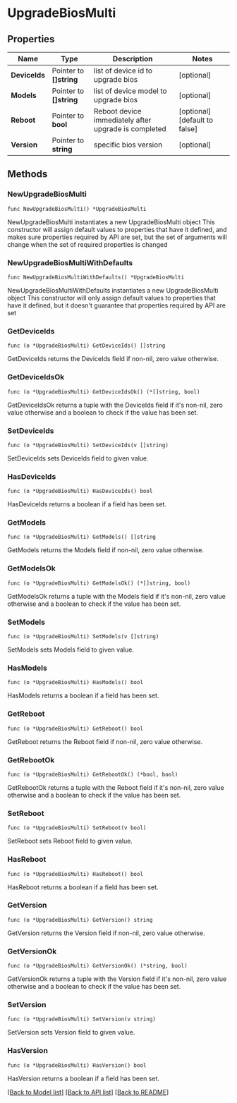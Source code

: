 # UpgradeBiosMulti

## Properties

Name | Type | Description | Notes
------------ | ------------- | ------------- | -------------
**DeviceIds** | Pointer to **[]string** | list of device id to upgrade bios | [optional] 
**Models** | Pointer to **[]string** | list of device model to upgrade bios | [optional] 
**Reboot** | Pointer to **bool** | Reboot device immediately after upgrade is completed | [optional] [default to false]
**Version** | Pointer to **string** | specific bios version | [optional] 

## Methods

### NewUpgradeBiosMulti

`func NewUpgradeBiosMulti() *UpgradeBiosMulti`

NewUpgradeBiosMulti instantiates a new UpgradeBiosMulti object
This constructor will assign default values to properties that have it defined,
and makes sure properties required by API are set, but the set of arguments
will change when the set of required properties is changed

### NewUpgradeBiosMultiWithDefaults

`func NewUpgradeBiosMultiWithDefaults() *UpgradeBiosMulti`

NewUpgradeBiosMultiWithDefaults instantiates a new UpgradeBiosMulti object
This constructor will only assign default values to properties that have it defined,
but it doesn't guarantee that properties required by API are set

### GetDeviceIds

`func (o *UpgradeBiosMulti) GetDeviceIds() []string`

GetDeviceIds returns the DeviceIds field if non-nil, zero value otherwise.

### GetDeviceIdsOk

`func (o *UpgradeBiosMulti) GetDeviceIdsOk() (*[]string, bool)`

GetDeviceIdsOk returns a tuple with the DeviceIds field if it's non-nil, zero value otherwise
and a boolean to check if the value has been set.

### SetDeviceIds

`func (o *UpgradeBiosMulti) SetDeviceIds(v []string)`

SetDeviceIds sets DeviceIds field to given value.

### HasDeviceIds

`func (o *UpgradeBiosMulti) HasDeviceIds() bool`

HasDeviceIds returns a boolean if a field has been set.

### GetModels

`func (o *UpgradeBiosMulti) GetModels() []string`

GetModels returns the Models field if non-nil, zero value otherwise.

### GetModelsOk

`func (o *UpgradeBiosMulti) GetModelsOk() (*[]string, bool)`

GetModelsOk returns a tuple with the Models field if it's non-nil, zero value otherwise
and a boolean to check if the value has been set.

### SetModels

`func (o *UpgradeBiosMulti) SetModels(v []string)`

SetModels sets Models field to given value.

### HasModels

`func (o *UpgradeBiosMulti) HasModels() bool`

HasModels returns a boolean if a field has been set.

### GetReboot

`func (o *UpgradeBiosMulti) GetReboot() bool`

GetReboot returns the Reboot field if non-nil, zero value otherwise.

### GetRebootOk

`func (o *UpgradeBiosMulti) GetRebootOk() (*bool, bool)`

GetRebootOk returns a tuple with the Reboot field if it's non-nil, zero value otherwise
and a boolean to check if the value has been set.

### SetReboot

`func (o *UpgradeBiosMulti) SetReboot(v bool)`

SetReboot sets Reboot field to given value.

### HasReboot

`func (o *UpgradeBiosMulti) HasReboot() bool`

HasReboot returns a boolean if a field has been set.

### GetVersion

`func (o *UpgradeBiosMulti) GetVersion() string`

GetVersion returns the Version field if non-nil, zero value otherwise.

### GetVersionOk

`func (o *UpgradeBiosMulti) GetVersionOk() (*string, bool)`

GetVersionOk returns a tuple with the Version field if it's non-nil, zero value otherwise
and a boolean to check if the value has been set.

### SetVersion

`func (o *UpgradeBiosMulti) SetVersion(v string)`

SetVersion sets Version field to given value.

### HasVersion

`func (o *UpgradeBiosMulti) HasVersion() bool`

HasVersion returns a boolean if a field has been set.


[[Back to Model list]](../README.md#documentation-for-models) [[Back to API list]](../README.md#documentation-for-api-endpoints) [[Back to README]](../README.md)


